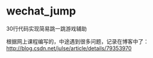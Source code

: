 # wechat_jump
30行代码实现简易跳一跳游戏辅助

根据网上课程编写的，中途遇到很多问题，记录在博客中了：http://blog.csdn.net/julse/article/details/79353970
